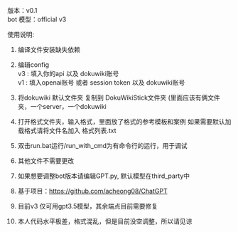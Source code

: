 版本：v0.1  
bot 模型：official v3  
 
使用说明: 

1. 编译文件安装缺失依赖  
 
2. 编辑config  
	v3 : 填入你的api 以及 dokuwiki账号  
	v1 : 填入openai账号 或者 session token 以及 dokuwiki账号  
	
 3. 将dokuwiki 默认文件夹 复制到 DokuWikiStick文件夹 (里面应该有俩文件夹，一个server，一个dokuwiki  
 
 4. 打开格式文件夹，输入格式，里面放了格式的参考模板和案例 如果需要默认加载格式请将文件名加入 格式列表.txt  
 
 5. 双击run.bat运行/run_with_cmd为有命令行的运行，用于调试  
 
 6. 其他文件不需要更改  
 
 7. 如果想要调整bot版本请编辑GPT.py, 默认模型在third_party中  
 
 8. 基于项目：https://github.com/acheong08/ChatGPT  
 
 9. 目前v3 仅可用gpt3.5模型，其余端点目前需要修复  
 
 10. 本人代码水平极差，格式混乱，但是目前没空调整，所以请见谅  
